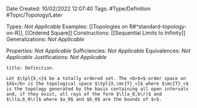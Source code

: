<div class="topSpace"></div>

Date Created: 10/02/2022 12:07:40
Tags: #Type/Definition #Topic/Topology/Later

Types: <i>Not Applicable</i>
Examples: [[Topologies on R#^standard-topology-on-R]], [[Ordered Square]]
Constructions: [[Sequential Limits to Infinity]]
Generalizations: <i>Not Applicable</i>

Properties: <i>Not Applicable</i>
Sufficiencies: <i>Not Applicable</i>
Equivalences: <i>Not Applicable</i>
Justifications: <i>Not Applicable</i>

``` ad-Definition
title: Definition.

Let $\tpl{X,<}$ be a totally ordered set. The <b>$<$-order space on $X$</b> is the topological space $\tpl{X,\mc{T}_<}$ where $\mc{T}_<$ is the topology generated by the basis containing all open intervals and, if they exist, all rays of the form $\l[a_0,b\r)$ and $\l(a,b_0\r]$ where $a_0$ and $b_0$ are the bounds of $<$.

```
